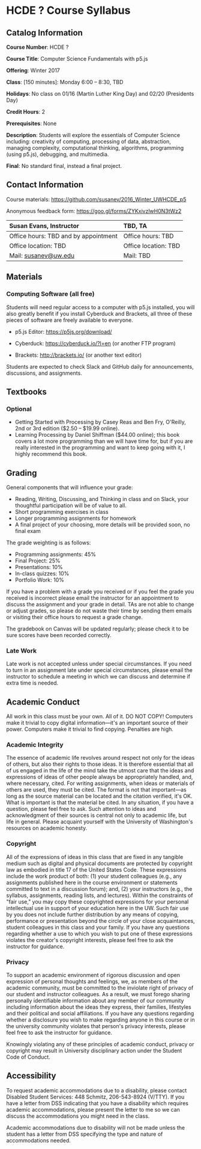 # HCDE ? Course Syllabus
## Catalog Information
__Course Number__: HCDE ?

__Course Title__: Computer Science Fundamentals with p5.js

__Offering__: Winter 2017

__Class__: [150 minutes]: Monday 6:00 – 8:30, TBD

__Holidays__: No class on 01/16 (Martin Luther King Day) and 02/20 (Presidents Day)

__Credit Hours__: 2

__Prerequisites__: None

__Description__: Students will explore the essentials of Computer Science including: creativity of computing, processing of data, abstraction, managing complexity, computational thinking, algorithms, programming (using p5.js), debugging, and multimedia.

__Final__: No standard final, instead a final project.

## Contact Information
Course materials: <https://github.com/susanev/2016_Winter_UWHCDE_p5>

Anonymous feedback form: <https://goo.gl/forms/ZYKxivzlwH0N3tWz2>

| __Susan Evans, Instructor__           | __TBD, TA__           | 
| :------------------------------------ |:----------------------| 
| Office hours: TBD and by appointment  | Office hours: TBD     | 
| Office location: TBD                  | Office location: TBD  |
| Mail: susanev@uw.edu                  |  Mail: TBD            |


## Materials
### Computing Software (all free)
Students will need regular access to a computer with p5.js installed, you will also greatly benefit if you install Cyberduck and Brackets, all three of these pieces of software are freely available to everyone.

* p5.js Editor: <https://p5js.org/download/>

* Cyberduck: <https://cyberduck.io/?l=en> (or another FTP program)

* Brackets: <http://brackets.io/> (or another text editor)

Students are expected to check Slack and GitHub daily for announcements, discussions, and assignments.

## Textbooks
### Optional
* Getting Started with Processing by Casey Reas and Ben Fry, O'Reilly, 2nd or 3rd edition ($2.50 – $19.99 online).
* Learning Processing by Daniel Shiffman ($44.00 online); this book covers a lot more programming than we will have time for, but if you are really interested in the programming and want to keep going with it, I highly recommend this book.

## Grading
General components that will influence your grade:
* Reading, Writing, Discussing, and Thinking in class and on Slack, your thoughtful participation will be of value to all.
* Short programming exercises in class
* Longer programming assignments for homework
* A final project of your choosing, more details will be provided soon, no final exam

The grade weighting is as follows:
* Programming assignments: 45%
* Final Project: 25%
* Presentations: 10%
* In-class quizzes: 10%
* Portfolio Work: 10%

If you have a problem with a grade you received or if you feel the grade you received is incorrect please email the instructor for an appointment to discuss the assignment and your grade in detail. TAs are not able to change or adjust grades, so please do not waste their time by sending them emails or visiting their office hours to request a grade change.

The gradebook on Canvas will be updated regularly; please check it to be sure scores have been recorded correctly.

### Late Work
Late work is not accepted unless under special circumstances. If you need to turn in an assignment late under special circumstances, please email the instructor to schedule a meeting in which we can discuss and determine if extra time is needed.

## Academic Conduct
All work in this class must be your own. All of it. DO NOT COPY! Computers make it trivial to copy digital information—it's an important source of their power. Computers make it trivial to find copying. Penalties are high.

### Academic Integrity
The essence of academic life revolves around respect not only for the ideas of others, but also their rights to those ideas. It is therefore essential that all of us engaged in the life of the mind take the utmost care that the ideas and expressions of ideas of other people always be appropriately handled, and, where necessary, cited. For writing assignments, when ideas or materials of others are used, they must be cited. The format is not that important—as long as the source material can be located and the citation verified, it's OK. What is important is that the material be cited. In any situation, if you have a question, please feel free to ask. Such attention to ideas and acknowledgment of their sources is central not only to academic life, but life in general. Please acquaint yourself with the University of Washington's resources on academic honesty.

### Copyright
All of the expressions of ideas in this class that are fixed in any tangible medium such as digital and physical documents are protected by copyright law as embodied in title 17 of the United States Code. These expressions include the work product of both: (1) your student colleagues (e.g., any assignments published here in the course environment or statements committed to text in a discussion forum); and, (2) your instructors (e.g., the syllabus, assignments, reading lists, and lectures). Within the constraints of "fair use," you may copy these copyrighted expressions for your personal intellectual use in support of your education here in the UW. Such fair use by you does not include further distribution by any means of copying, performance or presentation beyond the circle of your close acquaintances, student colleagues in this class and your family. If you have any questions regarding whether a use to which you wish to put one of these expressions violates the creator's copyright interests, please feel free to ask the instructor for guidance.

### Privacy
To support an academic environment of rigorous discussion and open expression of personal thoughts and feelings, we, as members of the academic community, must be committed to the inviolate right of privacy of our student and instructor colleagues. As a result, we must forego sharing personally identifiable information about any member of our community including information about the ideas they express, their families, lifestyles and their political and social affiliations. If you have any questions regarding whether a disclosure you wish to make regarding anyone in this course or in the university community violates that person's privacy interests, please feel free to ask the instructor for guidance.

Knowingly violating any of these principles of academic conduct, privacy or copyright may result in University disciplinary action under the Student Code of Conduct.

## Accessibility
To request academic accommodations due to a disability, please contact Disabled Student Services: 448 Schmitz, 206-543-8924 (V/TTY). If you have a letter from DSS indicating that you have a disability which requires academic accommodations, please present the letter to me so we can discuss the accommodations you might need in the class.

Academic accommodations due to disability will not be made unless the student has a letter from DSS specifying the type and nature of accommodations needed.
